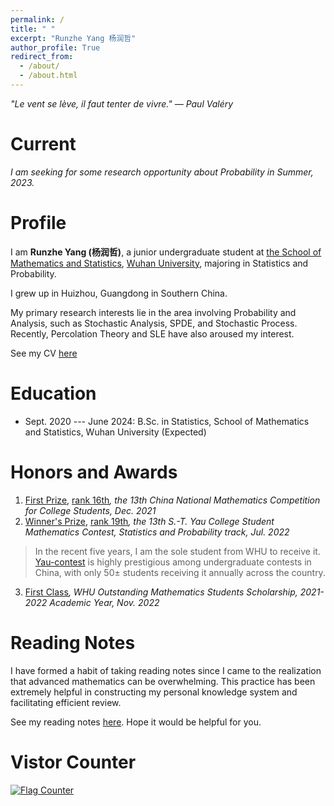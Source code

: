 ```yaml
---
permalink: /
title: " "
excerpt: "Runzhe Yang 杨润哲"
author_profile: True
redirect_from: 
  - /about/
  - /about.html
---
```


*"Le vent se lève, il faut tenter de vivre." ― Paul Valéry*

Current
===

*I am seeking for some research opportunity about Probability in Summer, 2023.*

Profile
===

I am **Runzhe Yang (杨润哲)**, a junior undergraduate student at [the School of Mathematics and Statistics](http://maths.whu.edu.cn/Englishversion/), [Wuhan University](https://en.whu.edu.cn/), majoring in Statistics and Probability.

I grew up in Huizhou, Guangdong in Southern China.

My primary research interests lie in the area involving Probability and Analysis, such as Stochastic Analysis, SPDE, and Stochastic Process. Recently, Percolation Theory and SLE have also aroused my interest.

See my CV [here](../files/cv.pdf)

Education
===

* Sept. 2020 --- June 2024: B.Sc. in Statistics, School of Mathematics and Statistics, Wuhan University (Expected)

Honors and Awards
===

1. [First Prize](../files/awards/CMC.jpg), [rank 16th](../files/awards/cmcrank.pdf)*, the 13th China National Mathematics Competition for College Students, Dec. 2021*
2. [Winner's Prize](../files/awards/Yau-contest.jpg), [rank 19th](http://yau-contest.com/uploads/file/20220804/20220804000607_65581.pdf)*, the 13th S.-T. Yau College Student Mathematics Contest, Statistics and Probability track, Jul. 2022*
  > In the recent five years, I am the sole student from WHU to receive it. [Yau-contest](http://www.yau-contest.com/en) is highly prestigious among undergraduate         contests in China, with only 50± students receiving it annually across the country.

3. [First Class](http://maths.whu.edu.cn/info/1197/18654.htm)*, WHU Outstanding Mathematics Students Scholarship, 2021-2022 Academic Year, Nov. 2022*


Reading Notes
===
I have formed a habit of taking reading notes since I came to the realization that advanced mathematics can be overwhelming. This practice has been extremely helpful in constructing my personal knowledge system and facilitating efficient review.

See my reading notes [here](/readingnotes/). Hope it would be helpful for you.


Vistor Counter
===

<a href="https://info.flagcounter.com/NYhr"><img src="https://s01.flagcounter.com/map/NYhr/size_m/txt_000000/border_0F0E0F/pageviews_1/viewers_0/flags_0/" alt="Flag Counter" border="0"></a>
